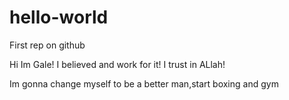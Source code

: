# hello-world
First rep on github

Hi Im Gale! I believed and work for it! I trust in ALlah!

Im gonna change myself to be a better man,start boxing and gym
